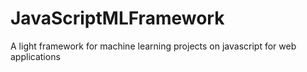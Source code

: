 # JavaScriptMLFramework
A light framework for machine learning projects on javascript for web applications
